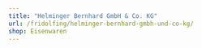 ```yaml
---
title: "Helminger Bernhard GmbH & Co. KG"
url: /fridolfing/helminger-bernhard-gmbh-und-co-kg/
shop: Eisenwaren
---
```

